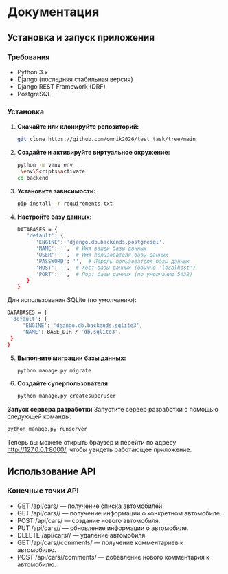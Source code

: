 # Документация

## Установка и запуск приложения

### Требования

- Python 3.x
- Django (последняя стабильная версия)
- Django REST Framework (DRF)
- PostgreSQL

### Установка

1. **Скачайте или клонируйте репозиторий:**

   ```bash
   git clone https://github.com/omnik2026/test_task/tree/main

2. **Создайте и активируйте виртуальное окружение:**

   ```bash
   python -m venv env
   .\env\Scripts\activate
   cd backend

3. **Установите зависимости:**

   ```bash
   pip install -r requirements.txt
   
1. **Настройте базу данных:**

   ```bash
   DATABASES = {
      'default': {
         'ENGINE': 'django.db.backends.postgresql',
         'NAME': '',  # Имя вашей базы данных
         'USER': '',  # Имя пользователя базы данных
         'PASSWORD': '',  # Пароль пользователя базы данных
         'HOST': '',  # Хост базы данных (обычно 'localhost')
         'PORT': '',  # Порт базы данных (по умолчанию 5432)
      }
   }

Для использования SQLite (по умолчанию):

   ```bash
   DATABASES = {
    'default': {
        'ENGINE': 'django.db.backends.sqlite3',
        'NAME': BASE_DIR / 'db.sqlite3',
    }
}
```
5. **Выполните миграции базы данных:**
   ```bash
   python manage.py migrate

6. **Создайте суперпользователя:**
   ```bash
   python manage.py createsuperuser

**Запуск сервера разработки**
Запустите сервер разработки с помощью следующей команды:

   ```bash
   python manage.py runserver

 ```
Теперь вы можете открыть браузер и перейти по адресу http://127.0.0.1:8000/, чтобы увидеть работающее приложение.


## **Использование API**

### Конечные точки API
- GET /api/cars/ — получение списка автомобилей.
- GET /api/cars/<id>/ — получение информации о конкретном автомобиле.
- POST /api/cars/ — создание нового автомобиля.
- PUT /api/cars/<id>/ — обновление информации о автомобиле.
- DELETE /api/cars/<id>/ — удаление автомобиля.
- GET /api/cars/<id>/comments/ — получение комментариев к автомобилю.
- POST /api/cars/<id>/comments/ — добавление нового комментария к автомобилю.


